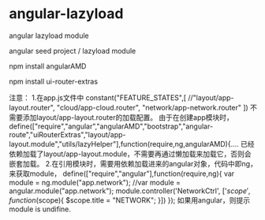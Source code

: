 # angular-lazyload
angular lazyload module

angular seed project / lazyload module

npm install angularAMD

npm install ui-router-extras

注意：
1.在app.js文件中
  constant("FEATURE_STATES",[
		//"layout/app-layout.router",
		"cloud/app-cloud.router",
		"network/app-network.router"
	])
	不需要添加layout/app-layout.router的加载配置。
	由于在创建app模块时，
	define(["require","angular","angularAMD","bootstrap","angular-route","uiRouterExtras","layout/app-layout.module","utils/lazyHelper"],function(require,ng,angularAMD){....
	已经依赖加载了layout/app-layout.module，不需要再通过懒加载来加载它，否则会嵌套加载。
2.在引用模块时，需要用依赖加载进来的angular对象，代码中即ng，来获取module，
define(["require","angular"],function(require,ng){
	var module = ng.module("app.network");
	//var module = angular.module("app.network");
	module.controller('NetworkCtrl', ['$scope', function($scope){
		$scope.title = "NETWORK";
	}])
});
如果用angular，则提示module is undifine.
	
	
